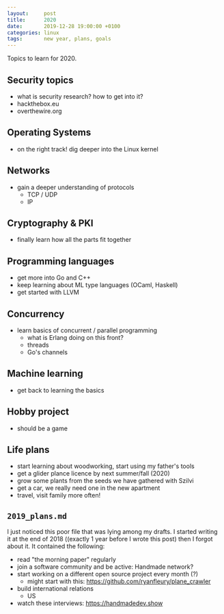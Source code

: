 ```yaml
---
layout:     post
title:      2020
date:       2019-12-28 19:00:00 +0100
categories: linux
tags:       new year, plans, goals
---
```


Topics to learn for 2020.

<!--more-->

## Security topics
- what is security research? how to get into it?
- hackthebox.eu
- overthewire.org

## Operating Systems
- on the right track! dig deeper into the Linux kernel

## Networks
- gain a deeper understanding of protocols
	- TCP / UDP
	- IP

## Cryptography & PKI
- finally learn how all the parts fit together

## Programming languages
- get more into Go and C++
- keep learning about ML type languages (OCaml, Haskell)
- get started with LLVM

## Concurrency
- learn basics of concurrent / parallel programming
	- what is Erlang doing on this front?
	- threads
	- Go's channels

## Machine learning
- get back to learning the basics

## Hobby project
- should be a game

## Life plans
- start learning about woodworking, start using my father's tools
- get a glider plance licence by next summer/fall (2020)
- grow some plants from the seeds we have gathered with Szilvi
- get a car, we really need one in the new apartment
- travel, visit family more often!

## `2019_plans.md`
I just noticed this poor file that was lying among my drafts.
I started writing it at the end of 2018 ((exactly 1 year before I wrote this post)
then I forgot about it. It contained the following:
- read "the morning paper" regularly
- join a software community and be active: Handmade network?
- start working on a different open source project every month (?)
    - might start with this: https://github.com/ryanfleury/plane_crawler
- build international relations
    - US
- watch these interviews: https://handmadedev.show
